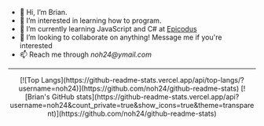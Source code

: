 - 👋 Hi, I’m Brian.
- 👀 I’m interested in learning how to program.
- 🌱 I’m currently learning JavaScript and C# at [Epicodus](https://www.epicodus.com/)
- 💞️ I’m looking to collaborate on anything! Message me if you're interested
- 📫 Reach me through _noh24@ymail.com_
- ---
<p align="center">
  [![Top Langs](https://github-readme-stats.vercel.app/api/top-langs/?username=noh24)](https://github.com/noh24/github-readme-stats)  
  [![Brian's GitHub stats](https://github-readme-stats.vercel.app/api?username=noh24&count_private=true&show_icons=true&theme=transparent)](https://github.com/noh24/github-readme-stats)
</p>
<!---
noh24/noh24 is a ✨ special ✨ repository because its `README.md` (this file) appears on your GitHub profile.
You can click the Preview link to take a look at your changes.
--->
